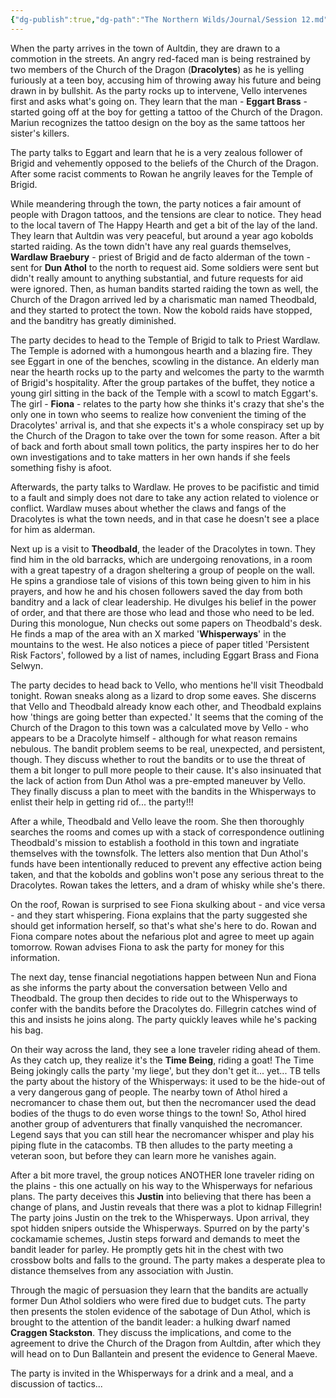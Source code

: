 ```yaml
---
{"dg-publish":true,"dg-path":"The Northern Wilds/Journal/Session 12.md","permalink":"/the-northern-wilds/journal/session-12/","tags":["TTRPG/Campaigns/Northern-Wilds","Journal"]}
---
```


When the party arrives in the town of Aultdin, they are drawn to a commotion in the streets. An angry red-faced man is being restrained by two members of the Church of the Dragon (**Dracolytes**) as he is yelling furiously at a teen boy, accusing him of throwing away his future and being drawn in by bullshit. As the party rocks up to intervene, Vello intervenes first and asks what's going on. They learn that the man - **Eggart Brass** - started going off at the boy for getting a tattoo of the Church of the Dragon. Mariun recognizes the tattoo design on the boy as the same tattoos her sister's killers. 

The party talks to Eggart and learn that he is a very zealous follower of Brigid and vehemently opposed to the beliefs of the Church of the Dragon. After some racist comments to Rowan he angrily leaves for the Temple of Brigid.

While meandering through the town, the party notices a fair amount of people with Dragon tattoos, and the tensions are clear to notice. They head to the local tavern of The Happy Hearth and get a bit of the lay of the land. They learn that Aultdin was very peaceful, but around a year ago kobolds started raiding. As the town didn't have any real guards themselves, **Wardlaw Braebury** - priest of Brigid and de facto alderman of the town - sent for **Dun Athol** to the north to request aid. Some soldiers were sent but didn't really amount to anything substantial, and future requests for aid were ignored. Then, as human bandits started raiding the town as well, the Church of the Dragon arrived led by a charismatic man named Theodbald, and they started to protect the town. Now the kobold raids have stopped, and the banditry has greatly diminished. 

The party decides to head to the Temple of Brigid to talk to Priest Wardlaw. The Temple is adorned with a humongous hearth and a blazing fire. They see Eggart in one of the benches, scowling in the distance. An elderly man near the hearth rocks up to the party and welcomes the party to the warmth of Brigid's hospitality. After the group partakes of the buffet, they notice a young girl sitting in the back of the Temple with a scowl to match Eggart's. The girl - **Fiona** - relates to the party how she thinks it's crazy that she's the only one in town who seems to realize how convenient the timing of the Dracolytes' arrival is, and that she expects it's a whole conspiracy set up by the Church of the Dragon to take over the town for some reason. After a bit of back and forth about small town politics, the party inspires her to do her own investigations and to take matters in her own hands if she feels something fishy is afoot.

Afterwards, the party talks to Wardlaw. He proves to be pacifistic and timid to a fault and simply does not dare to take any action related to violence or conflict. Wardlaw muses about whether the claws and fangs of the Dracolytes is what the town needs, and in that case he doesn't see a place for him as alderman.

Next up is a visit to **Theodbald**, the leader of the Dracolytes in town. They find him in the old barracks, which are undergoing renovations, in a room with a great tapestry of a dragon sheltering a group of people on the wall. He spins a grandiose tale of visions of this town being given to him in his prayers, and how he and his chosen followers saved the day from both banditry and a lack of clear leadership. He divulges his belief in the power of order, and that there are those who lead and those who need to be led. During this monologue, Nun checks out some papers on Theodbald's desk. He finds a map of the area with an X marked '**Whisperways**' in the mountains to the west. He also notices a piece of paper titled 'Persistent Risk Factors', followed by a list of names, including Eggart Brass and Fiona Selwyn. 

The party decides to head back to Vello, who mentions he'll visit Theodbald tonight. Rowan sneaks along as a lizard to drop some eaves. She discerns that Vello and Theodbald already know each other, and Theodbald explains how 'things are going better than expected.' It seems that the coming of the Church of the Dragon to this town was a calculated move by Vello - who appears to be a Dracolyte himself - although for what reason remains nebulous. The bandit problem seems to be real, unexpected, and persistent, though. They discuss whether to rout the bandits or to use the threat of them a bit longer to pull more people to their cause. It's also insinuated that the lack of action from Dun Athol was a pre-empted maneuver by Vello. They finally discuss a plan to meet with the bandits in the Whisperways to enlist their help in getting rid of... the party!!!

After a while, Theodbald and Vello leave the room. She then thoroughly searches the rooms and comes up with a stack of correspondence outlining Theodbald's mission to establish a foothold in this town and ingratiate themselves with the townsfolk. The letters also mention that Dun Athol's funds have been intentionally reduced to prevent any effective action being taken, and that the kobolds and goblins won't pose any serious threat to the Dracolytes. Rowan takes the letters, and a dram of whisky while she's there.

On the roof, Rowan is surprised to see Fiona skulking about - and vice versa - and they start whispering. Fiona explains that the party suggested she should get information herself, so that's what she's here to do. Rowan and Fiona compare notes about the nefarious plot and agree to meet up again tomorrow. Rowan advises Fiona to ask the party for money for this information.

The next day, tense financial negotiations happen between Nun and Fiona as she informs the party about the conversation between Vello and Theodbald. The group then decides to ride out to the Whisperways to confer with the bandits before the Dracolytes do. Fillegrin catches wind of this and insists he joins along. The party quickly leaves while he's packing his bag. 

On their way across the land, they see a lone traveler riding ahead of them. As they catch up, they realize it's the **Time Being**, riding a goat! The Time Being jokingly calls the party 'my liege', but they don't get it... yet...
TB tells the party about the history of the Whisperways: it used to be the hide-out of a very dangerous gang of people. The nearby town of Athol hired a necromancer to chase them out, but then the necromancer used the dead bodies of the thugs to do even worse things to the town! So, Athol hired another group of adventurers that finally vanquished the necromancer. Legend says that you can still hear the necromancer whisper and play his piping flute in the catacombs. TB then alludes to the party meeting a veteran soon, but before they can learn more he vanishes again.

After a bit more travel, the group notices ANOTHER lone traveler riding on the plains - this one actually on his way to the Whisperways for nefarious plans. The party deceives this **Justin** into believing that there has been a change of plans, and Justin reveals that there was a plot to kidnap Fillegrin! The party joins Justin on the trek to the Whisperways. Upon arrival, they spot hidden snipers outside the Whisperways. Spurred on by the party's cockamamie schemes, Justin steps forward and demands to meet the bandit leader for parley. He promptly gets hit in the chest with two crossbow bolts and falls to the ground. The party makes a desperate plea to distance themselves from any association with Justin. 

Through the magic of persuasion they learn that the bandits are actually former Dun Athol soldiers who were fired due to budget cuts. The party then presents the stolen evidence of the sabotage of Dun Athol, which is brought to the attention of the bandit leader: a hulking dwarf named **Craggen Stackston**. They discuss the implications, and come to the agreement to drive the Church of the Dragon from Aultdin, after which they will head on to Dun Ballantein and present the evidence to General Maeve.

The party is invited in the Whisperways for a drink and a meal, and a discussion of tactics...

